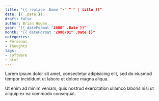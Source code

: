 ```yaml
---
title: "{{ replace .Name "-" " " | title }}" 
date: {{ .Date }} 
draft: false 
author: Brian Hogan
year: "{{ dateFormat "2006" .Date }}" 
month: "{{ dateFormat "2006/01" .Date }}"
categories: 
- Personal 
- Thoughts 
tags: 
- software 
- html
---
```


Lorem ipsum dolor sit amet, consectetur adipisicing elit, sed do eiusmod tempor incididunt ut labore et dolore magna aliqua.

<!--more-->

Ut enim ad minim veniam, quis nostrud exercitation ullamco laboris nisi ut aliquip ex ea commodo consequat.
